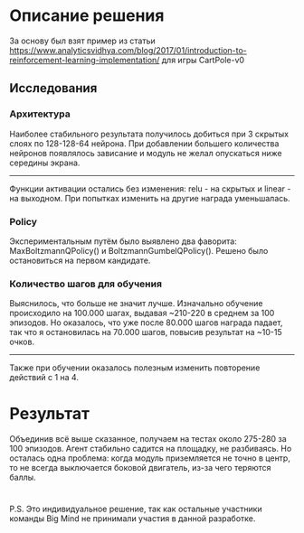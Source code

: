 # Описание решения
За основу был взят пример из статьи https://www.analyticsvidhya.com/blog/2017/01/introduction-to-reinforcement-learning-implementation/ для игры CartPole-v0
## Исследования
### Архитектура
Наиболее стабильного результата получилось добиться при 3 скрытых слоях по 128-128-64 нейрона. При добавлении большего количества нейронов появлялось зависание и модуль не желал опускаться ниже середины экрана.
___
Функции активации остались без изменения: relu - на скрытых и linear - на выходном. При попытках изменить на другие награда уменьшалась.
### Policy
Экспериментальным путём было выявлено два фаворита: MaxBoltzmannQPolicy() и BoltzmannGumbelQPolicy(). Решено было остановиться на первом кандидате.
### Количество шагов для обучения
Выяснилось, что больше не значит лучше. Изначально обучение происходило на 100.000 шагах, выдавая ~210-220 в среднем за 100 эпизодов. 
Но оказалось, что уже после 80.000 шагов награда падает, так что я остановилась на 70.000 шагов, повысив результат на ~10-15 очков.
***
Также при обучении оказалось полезным изменить повторение действий с 1 на 4.
# Результат
Объединив всё выше сказанное, получаем на тестах около 275-280 за 100 эпизодов. Агент стабильно садится на площадку, не разбиваясь.
Но осталась одна проблема: когда модуль приземляется не точно в центр, то не всегда выключается боковой двигатель, из-за чего теряются баллы.
#
P.S. Это индивидуальное решение, так как остальные участники команды Big Mind не принимали участия в данной разработке.

